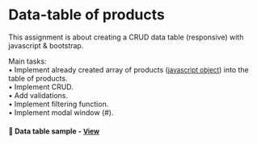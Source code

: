 
# Data-table of products

This assignment is about creating a CRUD data table (responsive) with javascript & bootstrap.

Main tasks:
<br>• Implement already created array of products (<a href="https://pastebin.com/YSxxdTTH" style="font-size:small;">javascript object</a>) into the table of products.
<br>• Implement CRUD.
<br>• Add validations.
<br>• Implement filtering function.
<br>• Implement modal window (#).

<h4>🔹  Data table sample - <a href="https://simonakom.github.io/crud-products-data-table/index.html" style="font-size:small;">View</a><h4>







